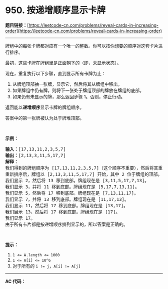 # 950. 按递增顺序显示卡牌

**题目链接：**[https://leetcode-cn.com/problems/reveal-cards-in-increasing-order](https://leetcode-cn.com/problems/reveal-cards-in-increasing-order)

---

<div class="content__1Y2H">
 <div class="notranslate">
  <p>牌组中的每张卡牌都对应有一个唯一的整数。你可以按你想要的顺序对这套卡片进行排序。</p> 
  <p>最初，这些卡牌在牌组里是正面朝下的（即，未显示状态）。</p> 
  <p>现在，重复执行以下步骤，直到显示所有卡牌为止：</p> 
  <ol> 
   <li>从牌组顶部抽一张牌，显示它，然后将其从牌组中移出。</li> 
   <li>如果牌组中仍有牌，则将下一张处于牌组顶部的牌放在牌组的底部。</li> 
   <li>如果仍有未显示的牌，那么返回步骤 1。否则，停止行动。</li> 
  </ol> 
  <p>返回能以<strong>递增顺序</strong>显示卡牌的牌组顺序。</p> 
  <p>答案中的第一张牌被认为处于牌堆顶部。</p> 
  <p>&nbsp;</p> 
  <p><strong>示例：</strong></p> 
  <pre class="language-text"><strong>输入：</strong>[17,13,11,2,3,5,7]
<strong>输出：</strong>[2,13,3,11,5,17,7]
<strong>解释：
</strong>我们得到的牌组顺序为 [17,13,11,2,3,5,7]（这个顺序不重要），然后将其重新排序。
重新排序后，牌组以 [2,13,3,11,5,17,7] 开始，其中 2 位于牌组的顶部。
我们显示 2，然后将 13 移到底部。牌组现在是 [3,11,5,17,7,13]。
我们显示 3，并将 11 移到底部。牌组现在是 [5,17,7,13,11]。
我们显示 5，然后将 17 移到底部。牌组现在是 [7,13,11,17]。
我们显示 7，并将 13 移到底部。牌组现在是 [11,17,13]。
我们显示 11，然后将 17 移到底部。牌组现在是 [13,17]。
我们展示 13，然后将 17 移到底部。牌组现在是 [17]。
我们显示 17。
由于所有卡片都是按递增顺序排列显示的，所以答案是正确的。
</pre> 
  <p>&nbsp;</p> 
  <p><strong>提示：</strong></p> 
  <ol> 
   <li><code>1 &lt;= A.length &lt;= 1000</code></li> 
   <li><code>1 &lt;= A[i] &lt;= 10^6</code></li> 
   <li>对于所有的&nbsp;<code>i != j</code>，<code>A[i] != A[j]</code></li> 
  </ol> 
 </div>
</div>

---

**AC 代码：**

```java

```